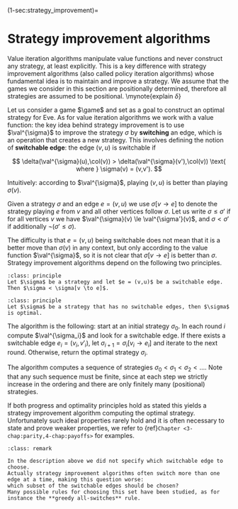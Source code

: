 (1-sec:strategy_improvement)=
# Strategy improvement algorithms

Value iteration algorithms manipulate value functions and never construct any strategy, at least explicitly.
This is a key difference with strategy improvement algorithms (also called policy iteration algorithms) whose fundamental idea is to maintain and improve a strategy.
We assume that the games we consider in this section are positionally determined, therefore all strategies are assumed to be positional.
\mynote{explain $\delta$}


Let us consider a game $\game$ and set as a goal to construct an optimal strategy for Eve.
As for value iteration algorithms we work with a value function: 
the key idea behind strategy improvement is to use $\val^{\sigma}$ to improve the strategy $\sigma$ 
by **switching** an edge, which is an operation that creates a new strategy.
This involves defining the notion of **switchable edge**:
the edge $(v,u)$ is switchable if 

$$
\delta(\val^{\sigma}(u),\col(v)) > \delta(\val^{\sigma}(v'),\col(v)) \text{ where } \sigma(v) = (v,v').
$$

Intuitively: according to $\val^{\sigma}$, playing $(v,u)$ is better than playing $\sigma(v)$.

Given a strategy $\sigma$ and an edge $e = (v,u)$ we use $\sigma[v \to e]$ to denote the strategy playing $e$ from $v$ and all other vertices follow $\sigma$.
Let us write $\sigma \le \sigma'$ if for all vertices $v$ we have $\val^{\sigma}(v) \le \val^{\sigma'}(v)$,
and $\sigma < \sigma'$ if additionally $\neg (\sigma' \le \sigma)$.

The difficulty is that $e = (v,u)$ being switchable does not mean that it is a better move than $\sigma(v)$ in any context,
but only according to the value function $\val^{\sigma}$, so it is not clear that $\sigma[v \to e]$ is better than $\sigma$.
Strategy improvement algorithms depend on the following two principles.

```{admonition} Principle (Progress)
:class: principle
Let $\sigma$ be a strategy and let $e = (v,u)$ be a switchable edge. 
Then $\sigma < \sigma[v \to e]$.

```


```{admonition} Principle (Optimality)
:class: principle
Let $\sigma$ be a strategy that has no switchable edges, then $\sigma$ is optimal.

```

The algorithm is the following: start at an initial strategy $\sigma_0$. 
In each round $i$ compute $\val^{\sigma_i}$ and look for a switchable edge.
If there exists a switchable edge $e_i = (v_i,v'_i)$, let $\sigma_{i+1} = \sigma_i[v_i \to e_i]$ and iterate to the next round.
Otherwise, return the optimal strategy $\sigma_i$.

The algorithm computes a sequence of strategies 
$\sigma_0 < \sigma_1 < \sigma_2 < \dots$.
Note that any such sequence must be finite, since at each step we strictly increase in the ordering and there are only finitely many (positional) strategies. 


If both progress and optimality principles hold as stated this yields a strategy improvement algorithm computing the optimal strategy.
Unfortunately such ideal properties rarely hold and it is often necessary to state and prove weaker properties,
we refer to  {ref}`Chapter <3-chap:parity,4-chap:payoffs>` for examples.

```{admonition} Remark
:class: remark

In the description above we did not specify which switchable edge to choose.
Actually strategy improvement algorithms often switch more than one edge at a time, making this question worse: 
which subset of the switchable edges should be chosen? 
Many possible rules for choosing this set have been studied, as for instance the **greedy all-switches** rule. 

```

